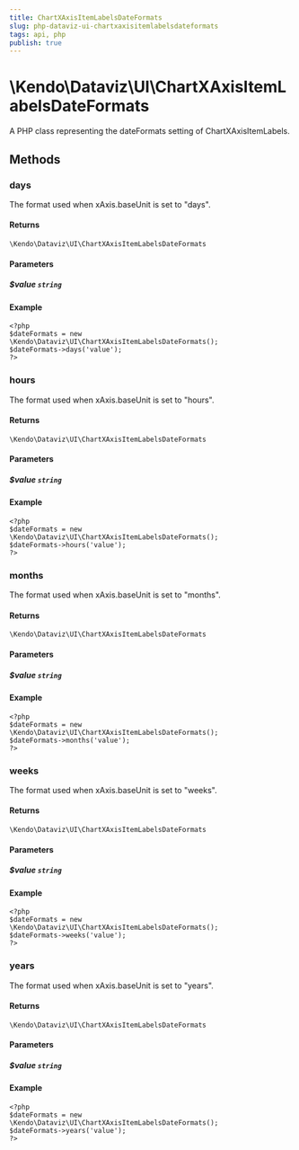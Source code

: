 ```yaml
---
title: ChartXAxisItemLabelsDateFormats
slug: php-dataviz-ui-chartxaxisitemlabelsdateformats
tags: api, php
publish: true
---
```


# \Kendo\Dataviz\UI\ChartXAxisItemLabelsDateFormats

A PHP class representing the dateFormats setting of ChartXAxisItemLabels.


## Methods

### days
The format used when xAxis.baseUnit is set to "days".

#### Returns
`\Kendo\Dataviz\UI\ChartXAxisItemLabelsDateFormats`

#### Parameters

##### $value `string`



#### Example 
    <?php
    $dateFormats = new \Kendo\Dataviz\UI\ChartXAxisItemLabelsDateFormats();
    $dateFormats->days('value');
    ?>

### hours
The format used when xAxis.baseUnit is set to "hours".

#### Returns
`\Kendo\Dataviz\UI\ChartXAxisItemLabelsDateFormats`

#### Parameters

##### $value `string`



#### Example 
    <?php
    $dateFormats = new \Kendo\Dataviz\UI\ChartXAxisItemLabelsDateFormats();
    $dateFormats->hours('value');
    ?>

### months
The format used when xAxis.baseUnit is set to "months".

#### Returns
`\Kendo\Dataviz\UI\ChartXAxisItemLabelsDateFormats`

#### Parameters

##### $value `string`



#### Example 
    <?php
    $dateFormats = new \Kendo\Dataviz\UI\ChartXAxisItemLabelsDateFormats();
    $dateFormats->months('value');
    ?>

### weeks
The format used when xAxis.baseUnit is set to "weeks".

#### Returns
`\Kendo\Dataviz\UI\ChartXAxisItemLabelsDateFormats`

#### Parameters

##### $value `string`



#### Example 
    <?php
    $dateFormats = new \Kendo\Dataviz\UI\ChartXAxisItemLabelsDateFormats();
    $dateFormats->weeks('value');
    ?>

### years
The format used when xAxis.baseUnit is set to "years".

#### Returns
`\Kendo\Dataviz\UI\ChartXAxisItemLabelsDateFormats`

#### Parameters

##### $value `string`



#### Example 
    <?php
    $dateFormats = new \Kendo\Dataviz\UI\ChartXAxisItemLabelsDateFormats();
    $dateFormats->years('value');
    ?>

 
